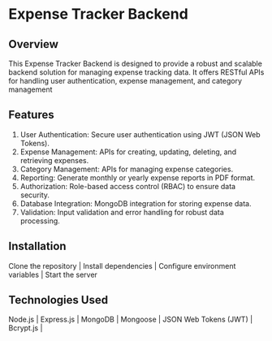 # Expense Tracker Backend
## Overview
This Expense Tracker Backend is designed to provide a robust and scalable backend solution for managing expense tracking data. It offers RESTful APIs for handling user authentication, expense management, and category management

## Features
1. User Authentication: Secure user authentication using JWT (JSON Web Tokens).
2. Expense Management: APIs for creating, updating, deleting, and retrieving expenses.
3. Category Management: APIs for managing expense categories.
4. Reporting: Generate monthly or yearly expense reports in PDF format.
5. Authorization: Role-based access control (RBAC) to ensure data security.
6. Database Integration: MongoDB integration for storing expense data.
7. Validation: Input validation and error handling for robust data processing.

## Installation
Clone the repository | 
Install dependencies | 
Configure environment variables | 
Start the server

## Technologies Used
Node.js | 
Express.js | 
MongoDB | 
Mongoose | 
JSON Web Tokens (JWT) | 
Bcrypt.js | 
